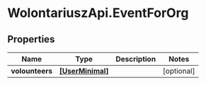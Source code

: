 # WolontariuszApi.EventForOrg

## Properties
Name | Type | Description | Notes
------------ | ------------- | ------------- | -------------
**volounteers** | [**[UserMinimal]**](UserMinimal.md) |  | [optional] 
